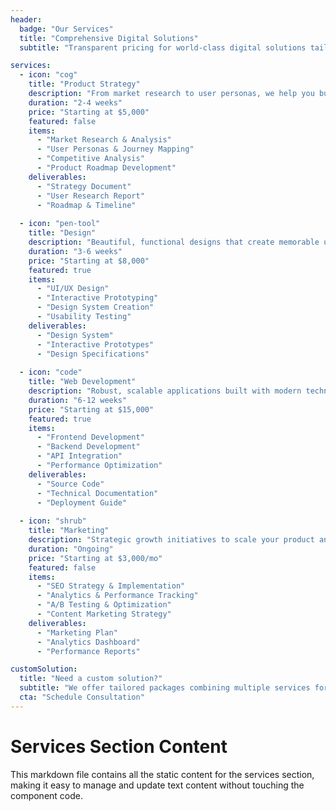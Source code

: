 ```yaml
---
header:
  badge: "Our Services"
  title: "Comprehensive Digital Solutions"
  subtitle: "Transparent pricing for world-class digital solutions tailored to your specific business needs and growth objectives."

services:
  - icon: "cog"
    title: "Product Strategy"
    description: "From market research to user personas, we help you build products that matter. Our strategic approach ensures your product meets real user needs."
    duration: "2-4 weeks"
    price: "Starting at $5,000"
    featured: false
    items:
      - "Market Research & Analysis"
      - "User Personas & Journey Mapping"
      - "Competitive Analysis"
      - "Product Roadmap Development"
    deliverables:
      - "Strategy Document"
      - "User Research Report"
      - "Roadmap & Timeline"
      
  - icon: "pen-tool"
    title: "Design"
    description: "Beautiful, functional designs that create memorable user experiences. We focus on both aesthetics and usability to create designs that convert."
    duration: "3-6 weeks"
    price: "Starting at $8,000"
    featured: true
    items:
      - "UI/UX Design"
      - "Interactive Prototyping"
      - "Design System Creation"
      - "Usability Testing"
    deliverables:
      - "Design System"
      - "Interactive Prototypes"
      - "Design Specifications"
      
  - icon: "code"
    title: "Web Development"
    description: "Robust, scalable applications built with modern technologies and frameworks. We ensure your application is fast, secure, and maintainable."
    duration: "6-12 weeks"
    price: "Starting at $15,000"
    featured: true
    items:
      - "Frontend Development"
      - "Backend Development"
      - "API Integration"
      - "Performance Optimization"
    deliverables:
      - "Source Code"
      - "Technical Documentation"
      - "Deployment Guide"
      
  - icon: "shrub"
    title: "Marketing"
    description: "Strategic growth initiatives to scale your product and maximize impact. We use data-driven approaches to optimize your marketing efforts."
    duration: "Ongoing"
    price: "Starting at $3,000/mo"
    featured: false
    items:
      - "SEO Strategy & Implementation"
      - "Analytics & Performance Tracking"
      - "A/B Testing & Optimization"
      - "Content Marketing Strategy"
    deliverables:
      - "Marketing Plan"
      - "Analytics Dashboard"
      - "Performance Reports"

customSolution:
  title: "Need a custom solution?"
  subtitle: "We offer tailored packages combining multiple services for comprehensive digital transformation."
  cta: "Schedule Consultation"
---
```


# Services Section Content

This markdown file contains all the static content for the services section, making it easy to manage and update text content without touching the component code.